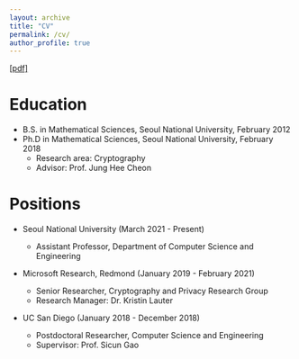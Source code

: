 ```yaml
---
layout: archive
title: "CV"
permalink: /cv/
author_profile: true
---
```


[[pdf]](https://yongsoosong.github.io/files/CV.pdf)

Education
======
* B.S. in Mathematical Sciences, Seoul National University, February 2012
* Ph.D in Mathematical Sciences, Seoul National University, February 2018
  * Research area: Cryptography
  * Advisor: Prof. Jung Hee Cheon

Positions
======

* Seoul National University (March 2021 - Present)
  * Assistant Professor, Department of Computer Science and Engineering

* Microsoft Research, Redmond (January 2019 - February 2021)
  * Senior Researcher, Cryptography and Privacy Research Group
  * Research Manager: Dr. Kristin Lauter

* UC San Diego (January 2018 - December 2018)
  * Postdoctoral Researcher, Computer Science and Engineering
  * Supervisor: Prof. Sicun Gao
  